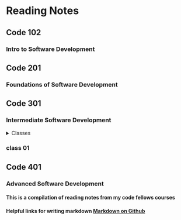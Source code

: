 # Reading Notes

## Code 102

### Intro to Software Development

## Code 201

### Foundations of Software Development

## Code 301

### Intermediate Software Development

<details close><summary>Classes</summary>

<a href="https://github.com/ekalbers/reading-notes/blob/main/301/class01.md">Class 01 - Intro to React and Components</a>
<a href="https://github.com/ekalbers/reading-notes/blob/main/301/class02.mdd">Class 02 - State and Props</a>

</details>

### class 01

## Code 401

### Advanced Software Development

#### This is a compilation of reading notes from my code fellows courses

#### Helpful links for writing markdown [Markdown on Github](https://docs.github.com/en/get-started/writing-on-github/getting-started-with-writing-and-formatting-on-github/basic-writing-and-formatting-syntax)

